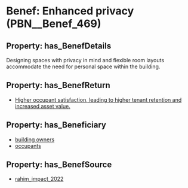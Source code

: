 # Benef: __Enhanced privacy__ (PBN__Benef_469)

## Property: has_BenefDetails

Designing spaces with privacy in mind and flexible room layouts accommodate the need for personal space within the building.

## Property: has_BenefReturn

* [Higher occupant satisfaction, leading to higher tenant retention and increased asset value.](../BenefReturn/PBN__BenefReturn_506)

## Property: has_Beneficiary

* [building owners](../Stakeholder/PBN__Stakeholder_80)
* [occupants](../Stakeholder/PBN__Stakeholder_92)

## Property: has_BenefSource

* [rahim_impact_2022](../Article/PBN__Article_94)

